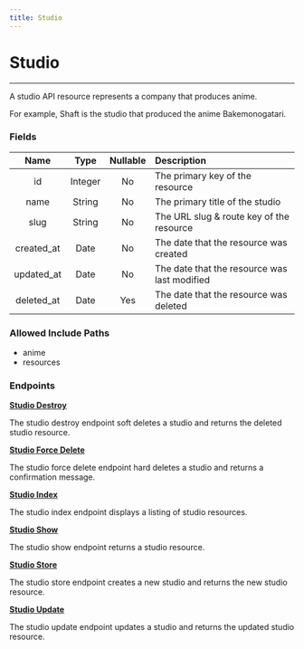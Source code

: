 ```yaml
---
title: Studio
---
```


# Studio

---

A studio API resource represents a company that produces anime.

For example, Shaft is the studio that produced the anime Bakemonogatari.

### Fields

|    Name    |  Type   | Nullable | Description                                  |
| :--------: | :-----: | :------: | :------------------------------------------- |
| id         | Integer | No       | The primary key of the resource              |
| name       | String  | No       | The primary title of the studio              |
| slug       | String  | No       | The URL slug & route key of the resource     |
| created_at | Date    | No       | The date that the resource was created       |
| updated_at | Date    | No       | The date that the resource was last modified |
| deleted_at | Date    | Yes      | The date that the resource was deleted       |

### Allowed Include Paths

* anime
* resources

### Endpoints

**[Studio Destroy](/studio/destroy/)**

The studio destroy endpoint soft deletes a studio and returns the deleted studio resource.

**[Studio Force Delete](/studio/forceDelete/)**

The studio force delete endpoint hard deletes a studio and returns a confirmation message.

**[Studio Index](/studio/index/)**

The studio index endpoint displays a listing of studio resources.

**[Studio Show](/studio/show/)**

The studio show endpoint returns a studio resource.

**[Studio Store](/studio/store/)**

The studio store endpoint creates a new studio and returns the new studio resource.

**[Studio Update](/studio/update/)**

The studio update endpoint updates a studio and returns the updated studio resource.